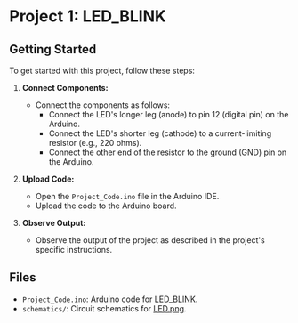 # Project 1: LED_BLINK


## Getting Started

To get started with this project, follow these steps:

1. **Connect Components:**
   - Connect the components as follows:
     - Connect the LED's longer leg (anode) to pin 12 (digital pin) on the Arduino.
     - Connect the LED's shorter leg (cathode) to a current-limiting resistor (e.g., 220 ohms).
     - Connect the other end of the resistor to the ground (GND) pin on the Arduino.

2. **Upload Code:**
   - Open the `Project_Code.ino` file in the Arduino IDE.
   - Upload the code to the Arduino board.

3. **Observe Output:**
   - Observe the output of the project as described in the project's specific instructions.

## Files

- `Project_Code.ino`: Arduino code for [LED_BLINK](https://github.com/swalehmwadime/IOT-Robotics-projects/blob/main/Projects/LED_Blink/LED_Blink.ino).
- `schematics/`: Circuit schematics for [LED.png](https://github.com/swalehmwadime/IOT-Robotics-projects/blob/main/Projects/LED_Blink/LED.png).
